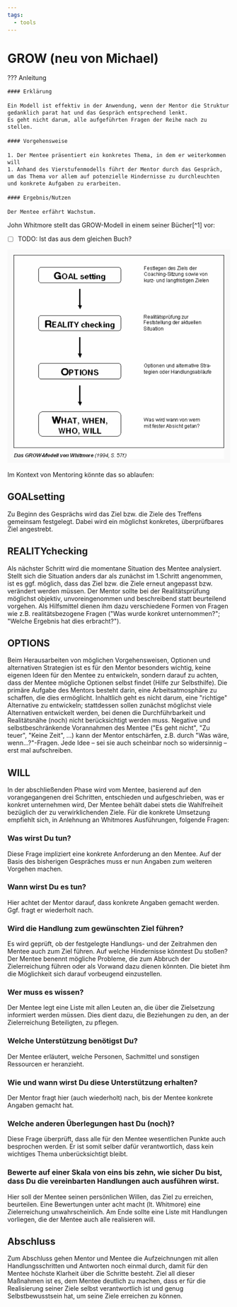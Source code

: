 ```yaml
---
tags:
  - tools
---
```


# GROW (neu von Michael)

??? Anleitung

    #### Erklärung

    Ein Modell ist effektiv in der Anwendung, wenn der Mentor die Struktur gedanklich parat hat und das Gespräch entsprechend lenkt. 
    Es geht nicht darum, alle aufgeführten Fragen der Reihe nach zu stellen. 

    #### Vorgehensweise

    1. Der Mentee präsentiert ein konkretes Thema, in dem er weiterkommen will
    1. Anhand des Vierstufenmodells führt der Mentor durch das Gespräch, um das Thema vor allem auf potenzielle Hindernisse zu durchleuchten und konkrete Aufgaben zu erarbeiten.

    #### Ergebnis/Nutzen

    Der Mentee erfährt Wachstum.

John Whitmore stellt das GROW-Modell in einem seiner Bücher[^1] vor:

- [ ] TODO: Ist das aus dem gleichen Buch?


![GROW-Modell](../assets/grow.png)

Im Kontext von Mentoring könnte das so ablaufen:

## GOALsetting

Zu Beginn des Gesprächs wird das Ziel bzw. die Ziele des Treffens gemeinsam festgelegt. Dabei wird ein möglichst konkretes, überprüfbares Ziel angestrebt.

## REALITYchecking

Als nächster Schritt wird die momentane Situation des Mentee analysiert. Stellt sich die Situation anders dar als zunächst im 1.Schritt angenommen, ist es ggf. möglich, dass das Ziel bzw. die Ziele erneut angepasst bzw. verändert werden müssen. Der Mentor sollte bei der Realitätsprüfung möglichst objektiv, unvoreingenommen und beschreibend statt beurteilend vorgehen. Als Hilfsmittel dienen ihm dazu verschiedene Formen von Fragen wie z.B. realitätsbezogene Fragen ("Was wurde konkret unternommen?"; "Welche Ergebnis hat dies erbracht?").

## OPTIONS

Beim Herausarbeiten von möglichen Vorgehensweisen, Optionen und alternativen Strategien ist es für den Mentor besonders wichtig, keine eigenen Ideen für den Mentee zu entwickeln, sondern darauf zu achten, dass der Mentee mögliche Optionen selbst findet (Hilfe zur Selbsthilfe). Die primäre Aufgabe des Mentors besteht darin, eine Arbeitsatmosphäre zu schaffen, die dies ermöglicht. Inhaltlich geht es nicht darum, eine "richtige" Alternative zu entwickeln; stattdessen sollen zunächst möglichst viele Alternativen entwickelt werden, bei denen die Durchführbarkeit und Realitätsnähe (noch) nicht berücksichtigt werden muss. Negative und selbstbeschränkende Vorannahmen des Mentee ("Es geht nicht", "Zu teuer", "Keine Zeit", ...) kann der Mentor entschärfen, z.B. durch "Was wäre, wenn...?"-Fragen. Jede Idee – sei sie auch scheinbar noch so widersinnig – erst mal aufschreiben. 

## WILL

In der abschließenden Phase wird vom Mentee, basierend auf den vorangegangenen drei Schritten, entschieden und aufgeschrieben, was er konkret unternehmen wird, Der Mentee behält dabei stets die Wahlfreiheit bezüglich der zu verwirklichenden Ziele. Für die konkrete Umsetzung empfiehlt sich, in Anlehnung an Whitmores Ausführungen, folgende Fragen:

### Was wirst Du tun?

Diese Frage impliziert eine konkrete Anforderung an den Mentee. Auf der Basis des bisherigen Gespräches muss er nun Angaben zum weiteren Vorgehen machen.

### Wann wirst Du es tun?

Hier achtet der Mentor darauf, dass konkrete Angaben gemacht werden. Ggf. fragt er wiederholt nach.

### Wird die Handlung zum gewünschten Ziel führen?

Es wird geprüft, ob der festgelegte Handlungs- und der Zeitrahmen den Mentee auch zum Ziel führen. 
Auf welche Hindernisse könntest Du stoßen?
Der Mentee benennt mögliche Probleme, die zum Abbruch der Zielerreichung führen oder als Vorwand dazu dienen könnten. Die bietet ihm die Möglichkeit sich darauf vorbeugend einzustellen.

### Wer muss es wissen?

Der Mentee legt eine Liste mit allen Leuten an, die über die Zielsetzung informiert werden müssen. Dies dient dazu, die Beziehungen zu den, an der Zielerreichung Beteiligten, zu pflegen. 

### Welche Unterstützung benötigst Du?

Der Mentee erläutert, welche Personen, Sachmittel und sonstigen Ressourcen er heranzieht.

### Wie und wann wirst Du diese Unterstützung erhalten?

Der Mentor fragt hier (auch wiederholt) nach, bis der Mentee konkrete Angaben gemacht hat.

### Welche anderen Überlegungen hast Du (noch)?

Diese Frage überprüft, dass alle für den Mentee wesentlichen Punkte auch besprochen werden. Er ist somit selber dafür verantwortlich, dass kein wichtiges Thema unberücksichtigt bleibt. 

### Bewerte auf einer Skala von eins bis zehn, wie sicher Du bist, dass Du die vereinbarten Handlungen auch ausführen wirst.

Hier soll der Mentee seinen persönlichen Willen, das Ziel zu erreichen, beurteilen. Eine Bewertungen unter acht macht (lt. Whitmore) eine Zielerreichung unwahrscheinlich. Am Ende sollte eine Liste mit Handlungen vorliegen, die der Mentee auch alle realisieren will.

## Abschluss
Zum Abschluss gehen Mentor und Mentee die Aufzeichnungen mit allen Handlungsschritten und Antworten noch einmal durch, damit für den Mentee höchste Klarheit über die Schritte besteht. 
Ziel all dieser Maßnahmen ist es, dem Mentee deutlich zu machen, dass er für die Realisierung seiner Ziele selbst verantwortlich ist und genug Selbstbewusstsein hat, um seine Ziele erreichen zu können.

